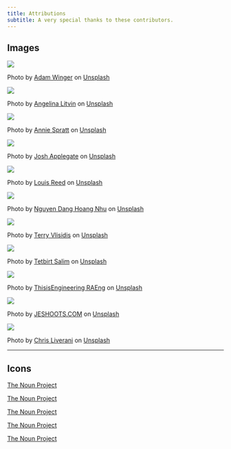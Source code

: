 ```yaml
---
title: Attributions
subtitle: A very special thanks to these contributors.
---
```

<div class="text-center">

## Images

![](/static/img/adam-winger-7fF0iei80AQ-unsplash_small.jpg)

Photo by [Adam Winger](https://unsplash.com/@awcreativeut?utm_source=unsplash&utm_medium=referral&utm_content=creditCopyText) on [Unsplash](https://unsplash.com/?utm_source=unsplash&utm_medium=referral&utm_content=creditCopyText)

![](/static/img/angelina-litvin-K3uOmmlQmOo-unsplash_small.jpg)

Photo by [Angelina Litvin](https://unsplash.com/@linalitvina?utm_source=unsplash&utm_medium=referral&utm_content=creditCopyText) on [Unsplash](https://unsplash.com/?utm_source=unsplash&utm_medium=referral&utm_content=creditCopyText)

![](/static/img/annie-spratt-4-4WPFLVhAY-unsplash_small.jpg)

Photo by [Annie Spratt](https://unsplash.com/@anniespratt?utm_source=unsplash&utm_medium=referral&utm_content=creditCopyText) on [Unsplash](https://unsplash.com/?utm_source=unsplash&utm_medium=referral&utm_content=creditCopyText)

![](/static/img/josh-applegate-p_KJvKVsH14-unsplash_small.jpg)

Photo by [Josh Applegate](https://unsplash.com/@joshapplegate?utm_source=unsplash&utm_medium=referral&utm_content=creditCopyText) on [Unsplash](https://unsplash.com/?utm_source=unsplash&utm_medium=referral&utm_content=creditCopyText)

![](/static/img/louis-reed-JeInkKlI2Po-unsplash_small.jpg)

Photo by [Louis Reed](https://unsplash.com/@_louisreed?utm_source=unsplash&utm_medium=referral&utm_content=creditCopyText) on [Unsplash](https://unsplash.com/?utm_source=unsplash&utm_medium=referral&utm_content=creditCopyText)

![](/static/img/nguyen-dang-hoang-nhu-cbEvoHbJnIE-unsplash_small.jpg)

Photo by [Nguyen Dang Hoang Nhu](https://unsplash.com/@nguyendhn?utm_source=unsplash&utm_medium=referral&utm_content=creditCopyText) on [Unsplash](https://unsplash.com/?utm_source=unsplash&utm_medium=referral&utm_content=creditCopyText)

![](/static/img/terry-vlisidis-RflgrtzU3Cw-unsplash_small.jpg)

Photo by [Terry Vlisidis](https://unsplash.com/@vlisidis?utm_source=unsplash&utm_medium=referral&utm_content=creditCopyText) on [Unsplash](https://unsplash.com/?utm_source=unsplash&utm_medium=referral&utm_content=creditCopyText)

![](/static/img/tetbirt-salim-4LunKr1gTd8-unsplash_small.jpg)

Photo by [Tetbirt Salim](https://unsplash.com/@salimtetbirt?utm_source=unsplash&utm_medium=referral&utm_content=creditCopyText) on [Unsplash](https://unsplash.com/?utm_source=unsplash&utm_medium=referral&utm_content=creditCopyText)

![](/static/img/thisisengineering-raeng-h6gCRTCxM7o-unsplash_small.jpg)

Photo by [ThisisEngineering RAEng](https://unsplash.com/@thisisengineering?utm_source=unsplash&utm_medium=referral&utm_content=creditCopyText) on [Unsplash](https://unsplash.com/?utm_source=unsplash&utm_medium=referral&utm_content=creditCopyText)

![](/static/img/jeshoots-com-5EKw8Z7CgE4-unsplash_small.jpg)

Photo by [JESHOOTS.COM](https://unsplash.com/@jeshoots?utm_source=unsplash&utm_medium=referral&utm_content=creditCopyText) on [Unsplash](https://unsplash.com/s/photos/math?utm_source=unsplash&utm_medium=referral&utm_content=creditCopyText)

![](/static/img/chris-liverani-ViEBSoZH6M4-unsplash_small.jpg)

Photo by [Chris Liverani](https://unsplash.com/@chrisliverani?utm_source=unsplash&utm_medium=referral&utm_content=creditCopyText) on [Unsplash](https://unsplash.com/s/photos/math?utm_source=unsplash&utm_medium=referral&utm_content=creditCopyText)
  
<hr/>

## Icons

<div class="icon-atomic text-3xl"></div>

[The Noun Project](https://thenounproject.com/search/?q=atom&i=1418160)

<div class="icon-book text-3xl"></div>

[The Noun Project](https://thenounproject.com/term/book/117517/)

<div class="icon-eye_closed text-3xl"></div>

[The Noun Project](https://thenounproject.com/term/eye-closed/655328)

<div class="icon-eye_open text-3xl"></div>

[The Noun Project](https://thenounproject.com/term/eye/655334)

<div class="icon-math text-3xl"></div>

[The Noun Project](https://thenounproject.com/term/math/3025346 )

</div>